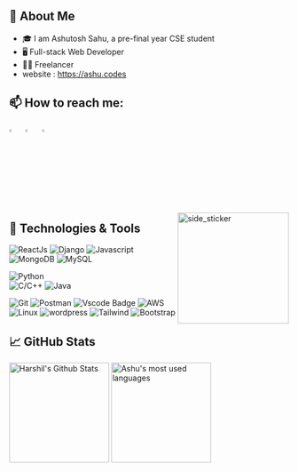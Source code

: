 
## 📖 About Me
- 🎓 I am Ashutosh Sahu, a pre-final year CSE student 
- 🖥 Full-stack Web Developer
- 👨‍💻 Freelancer 
- website : https://ashu.codes
 



<!-- links to social media icons -->
## 📫 How to reach me:
  
[<img src="https://img.icons8.com/color/48/000000/linkedin.png" width="3.5%"/>](https://www.linkedin.com/in/hackytosh/) 
&nbsp; <a href="mailto:bankashu74@gmail.com"><img src="https://img.icons8.com/fluent/48/000000/gmail.png" width="3.5%"/></a>
&nbsp; [<img src="https://img.icons8.com/fluent/48/000000/instagram-new.png" width="3.5%"/>](https://www.instagram.com/hackytosh_/) 
<!-- &nbsp; [<img src="https://github.com/sciencepal/sciencepal/blob/master/assets/discord-round.svg" width="3.5%"/>](https://discordapp.com/users/693479853822967828/) -->

<!-- Graph GIF -->
<img align="right" width=200px height=200px alt="side_sticker" src="https://media.giphy.com/media/TEnXkcsHrP4YedChhA/giphy.gif" />
  
## 🔧 Technologies & Tools

![ReactJs](https://img.shields.io/badge/React-20232A?style=for-the-badge&logo=react&logoColor=61DAFB)
![Django](https://img.shields.io/badge/Django-323330?style=for-the-badge&logo=DJango&logoColor=F7DF1E)
![Javascript](https://img.shields.io/badge/JavaScript-404D59?style=for-the-badge)
![MongoDB](https://img.shields.io/badge/MongoDB-white?style=for-the-badge&logo=mongodb&logoColor=4EA94B)
![MySQL](https://img.shields.io/badge/MySQL-F7DF1E?style=for-the-badge&logo=mysql&logoColor=4EA94B)

![Python](https://img.shields.io/badge/Python-323330?style=for-the-badge&logo=Python&logoColor=F7DF1E)  
![C/C++](https://img.shields.io/badge/C-C%2B%2B-00599C?style=for-the-badge&logo=c%2B%2B&logoColor=white)
![Java](https://img.shields.io/badge/Java-ED8B00?style=for-the-badge&logo=java&logoColor=white)

![Git](https://img.shields.io/badge/Git-F05032?style=for-the-badge&logo=git&logoColor=white)
![Postman](https://img.shields.io/badge/Postman-FF6C37?style=for-the-badge&logo=Postman&logoColor=white)
![Vscode Badge](https://img.shields.io/badge/VSCode-0078D4?style=for-the-badge&logo=visual%20studio%20code&logoColor=white)
![AWS](https://img.shields.io/badge/AWS-00C7B7?style=for-the-badge&logo=aws&logoColor=white)
![Linux](https://img.shields.io/badge/Linux-00C7B7?style=for-the-badge&logo=linux&logoColor=white)
![wordpress](https://img.shields.io/badge/wordpress-00C7B7?style=for-the-badge&logo=wordpress&logoColor=white)
![Tailwind](https://img.shields.io/badge/Tailwind-FF6C37?style=for-the-badge&logo=tailwind&logoColor=white)
![Bootstrap](https://img.shields.io/badge/Bootstrap-F05032?style=for-the-badge&logo=Bootstrap&logoColor=white)

  
## &#x1f4c8; GitHub Stats
  
<span width="100%" stlye="text-align: center;">
  <img src="https://github-readme-stats.vercel.app/api?username=hacky-tosh&show_icons=true&theme=tokyonight" alt="Harshil's Github Stats" height="180px" />
  <img src="https://github-readme-stats.vercel.app/api/top-langs/?username=hacky-tosh&layout=compact&theme=tokyonight" alt="Ashu's most used languages" height="180px" />
</span>
<!--   



[2]: https://github.com/hacky-tosh/
[3]: https://www.linkedin.com/in/hackytosh/
